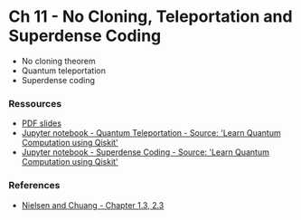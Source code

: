# Ch 11 - No Cloning, Teleportation and Superdense Coding
- No cloning theorem
- Quantum teleportation
- Superdense coding

### Ressources

- [PDF slides](https://github.com/bfedrici-phd/QC-2020-CPE/blob/master/Ch11/Ch11-No-Cloning-Teleportation-Superdense-Coding.pdf)
- [Jupyter notebook - Quantum Teleportation - Source: 'Learn Quantum Computation using Qiskit'](https://github.com/bfedrici-phd/QC-2020-CPE/blob/master/Ch11/teleportation.ipynb)
- [Jupyter notebook - Superdense Coding - Source: 'Learn Quantum Computation using Qiskit'](https://github.com/bfedrici-phd/QC-2020-CPE/blob/master/Ch11/superdense-coding.ipynb)

### References
- [Nielsen and Chuang - Chapter 1.3, 2.3](http://mmrc.amss.cas.cn/tlb/201702/W020170224608149940643.pdf)
